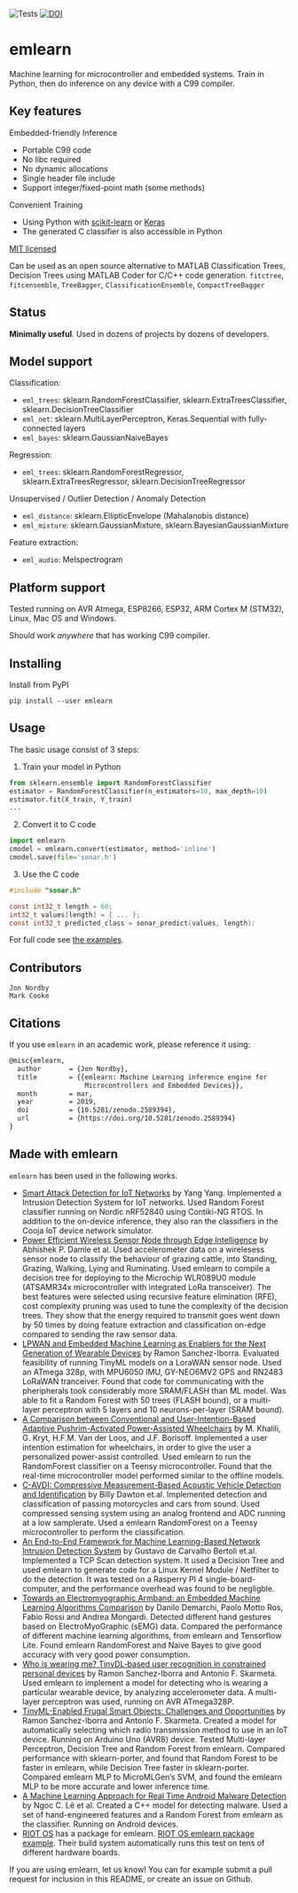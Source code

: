 
![Tests](https://github.com/emlearn/emlearn/actions/workflows/tests/badge.svg)
[![DOI](https://zenodo.org/badge/125562741.svg)](https://zenodo.org/badge/latestdoi/125562741)

# emlearn

Machine learning for microcontroller and embedded systems.
Train in Python, then do inference on any device with a C99 compiler.

## Key features

Embedded-friendly Inference

* Portable C99 code
* No libc required
* No dynamic allocations
* Single header file include
* Support integer/fixed-point math (some methods)

Convenient Training

* Using Python with [scikit-learn](http://scikit-learn.org) or [Keras](https://keras.io/)
* The generated C classifier is also accessible in Python

[MIT licensed](https://github.com/emlearn/emlearn/blob/master/LICENSE.md)

Can be used as an open source alternative to MATLAB Classification Trees,
Decision Trees using MATLAB Coder for C/C++ code generation.
`fitctree`, `fitcensemble`, `TreeBagger`, `ClassificationEnsemble`, `CompactTreeBagger`

## Status
**Minimally useful**.
Used in dozens of projects by dozens of developers.


## Model support

Classification:

* `eml_trees`: sklearn.RandomForestClassifier, sklearn.ExtraTreesClassifier, sklearn.DecisionTreeClassifier
* `eml_net`: sklearn.MultiLayerPerceptron, Keras.Sequential with fully-connected layers
* `eml_bayes`: sklearn.GaussianNaiveBayes

Regression:

* `eml_trees`: sklearn.RandomForestRegressor, sklearn.ExtraTreesRegressor, sklearn.DecisionTreeRegressor

Unsupervised / Outlier Detection / Anomaly Detection

* `eml_distance`: sklearn.EllipticEnvelope (Mahalanobis distance)
* `eml_mixture`: sklearn.GaussianMixture, sklearn.BayesianGaussianMixture

Feature extraction:

* `eml_audio`: Melspectrogram

## Platform support

Tested running on AVR Atmega, ESP8266, ESP32, ARM Cortex M (STM32), Linux, Mac OS and Windows.

Should work *anywhere* that has working C99 compiler. 

## Installing

Install from PyPI

    pip install --user emlearn

## Usage
The basic usage consist of 3 steps:

1. Train your model in Python

```python
from sklearn.ensemble import RandomForestClassifier
estimator = RandomForestClassifier(n_estimators=10, max_depth=10)
estimator.fit(X_train, Y_train)
...
```

2. Convert it to C code
```python
import emlearn
cmodel = emlearn.convert(estimator, method='inline')
cmodel.save(file='sonar.h')
```

3. Use the C code

```c
#include "sonar.h"

const int32_t length = 60;
int32_t values[length] = { ... };
const int32_t predicted_class = sonar_predict(values, length):
```


For full code see [the examples](https://emlearn.readthedocs.io/en/latest/examples.html).

## Contributors

```
Jon Nordby
Mark Cooke
```

## Citations

If you use `emlearn` in an academic work, please reference it using:

```tex
@misc{emlearn,
  author       = {Jon Nordby},
  title        = {{emlearn: Machine Learning inference engine for 
                   Microcontrollers and Embedded Devices}},
  month        = mar,
  year         = 2019,
  doi          = {10.5281/zenodo.2589394},
  url          = {https://doi.org/10.5281/zenodo.2589394}
}
```

## Made with emlearn

`emlearn` has been used in the following works.

- [Smart Attack Detection for IoT Networks](https://kth.diva-portal.org/smash/record.jsf?aq2=%5B%5B%5D%5D&c=21&af=%5B%5D&searchType=LIST_LATEST&sortOrder2=title_sort_asc&query=&language=sv&pid=diva2%3A1726212&aq=%5B%5B%5D%5D&sf=all&aqe=%5B%5D&sortOrder=author_sort_asc&onlyFullText=false&noOfRows=50&dswid=-3227) by Yang Yang.
Implemented a Intrusion Detection System for IoT networks.
Used Random Forest classifier running on Nordic nRF52840 using Contiki-NG RTOS.
In addition to the on-device inference, they also ran the classifiers in the Cooja IoT device network simulator.
- [Power Efficient Wireless Sensor Node through Edge Intelligence](https://ieeexplore.ieee.org/document/9937324)
by Abhishek P. Damle et al.
Used accelerometer data on a wirelesess sensor node to classify the behaviour of grazing cattle,
into Standing, Grazing, Walking, Lying and Ruminating.
Used emlearn to compile a decision tree for deploying to the Microchip WLR089U0 module
(ATSAMR34x microcontroller with integrated LoRa transceiver).
The best features were selected using recursive feature elimination (RFE),
cost complexity pruning was used to tune the complexity of the decision trees.
They show that the energy required to transmit goes went down by 50 times
by doing feature extraction and classification on-edge compared to sending the raw sensor data.
- [LPWAN and Embedded Machine Learning as Enablers for the Next Generation of Wearable Devices](https://www.mdpi.com/1424-8220/21/15/5218) by Ramon Sanchez-Iborra.
Evaluated feasibility of running TinyML models on a LoraWAN sensor node.
Used an ATmega 328p, with MPU6050 IMU, GY-NEO6MV2 GPS and RN2483 LoRaWAN tranceiver.
Found that code for communicating with the pheripherals took considerably more SRAM/FLASH than ML model.
Was able to fit a Random Forest with 50 trees (FLASH bound), or a multi-layer perceptron with 5 layers and 10 neurons-per-layer (SRAM bound).
- [A Comparison between Conventional and User-Intention-Based Adaptive Pushrim-Activated Power-Assisted Wheelchairs](https://www.researchgate.net/publication/356363774_A_Comparison_Between_Conventional_and_User-Intention-Based_Adaptive_Pushrim-Activated_Power-Assisted_Wheelchairs)
by M. Khalili, G. Kryt, H.F.M. Van der Loos, and J.F. Borisoff.
Implemented a user intention estimation for wheelchairs,
in order to give the user a personalized power-assist controlled.
Used emlearn to run the RandomForest classifier on a Teensy microcontroller.
Found that the real-time microcontroller model performed similar to the offline models.
- [C-AVDI: Compressive Measurement-Based Acoustic Vehicle Detection and Identification](https://www.researchgate.net/publication/356707239_C-AVDI_Compressive_Measurement-Based_Acoustic_Vehicle_Detection_and_Identification)
by Billy Dawton et.al. Implemented detection and classification of passing motorcycles and cars from sound.
Used compressed sensing system using an analog frontend and ADC running at a low samplerate.
Used a emlearn RandomForest on a Teensy microcontroller to perform the classification.
- [An End-to-End Framework for Machine Learning-Based Network Intrusion Detection System](https://www.researchgate.net/publication/353590312_An_End-to-End_Framework_for_Machine_Learning-Based_Network_Intrusion_Detection_System) by Gustavo de Carvalho Bertoli et.al.
Implemented a TCP Scan detection system.
It used a Decision Tree and used emlearn to generate code for a Linux Kernel Module / Netfilter to do the detection.
It was tested on a Rasperry PI 4 single-board-computer, and the performance overhead was found to be negligble.
- [Towards an Electromyographic Armband: an Embedded Machine Learning Algorithms Comparison](https://webthesis.biblio.polito.it/17000/)
by Danilo Demarchi, Paolo Motto Ros, Fabio Rossi and Andrea Mongardi.
Detected different hand gestures based on ElectroMyoGraphic (sEMG) data.
Compared the performance of different machine learning algorithms, from emlearn and Tensorflow Lite.
Found emlearn RandomForest and Naive Bayes to give good accuracy with very good power consumption.
- [Who is wearing me? TinyDL‐based user recognition in constrained personal devices](https://doi.org/10.1049/cdt2.12035) by Ramon Sanchez-Iborra and Antonio F. Skarmeta.
Used emlearn to implement a model for detecting who is wearing a particular wearable device, by analyzing accelerometer data.
A multi-layer perceptron was used, running on AVR ATmega328P.
- [TinyML-Enabled Frugal Smart Objects: Challenges and Opportunities](https://ieeexplore.ieee.org/abstract/document/9166461) by Ramon Sanchez-Iborra and Antonio F. Skarmeta.
Created a model for automatically selecting which radio transmission method to use in an IoT device.
Running on Arduino Uno (AVR8) device.
Tested Multi-layer Perceptron, Decision Tree and Random Forest from emlearn.
Compared performance with sklearn-porter, and found that Random Forest to be faster in emlearn,
while Decision Tree faster in sklearn-porter.
Compared emlearn MLP to MicroMLGen’s SVM, and found the emlearn MLP to be more accurate and lower inference time.
- [A Machine Learning Approach for Real Time Android Malware Detection](https://ieeexplore.ieee.org/abstract/document/9140771) by Ngoc C. Lê et al.
Created a C++ model for detecting malware.
Used a set of hand-engineered features and a Random Forest from emlearn as the classifier.
Running on Android devices.
- [RIOT OS](https://www.riot-os.org/) has a package for emlearn.
[RIOT OS emlearn package example](https://github.com/RIOT-OS/RIOT/tree/master/tests/pkg_emlearn).
Their build system automatically runs this test on tens of different hardware boards.

If you are using emlearn, let us know!
You can for example submit a pull request for inclusion in this README,
or create an issue on Github.


